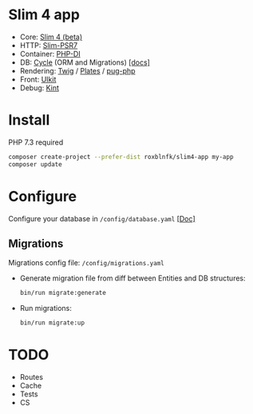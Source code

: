 # Slim 4 app

- Core: [Slim 4 (beta)](//github.com/slimphp/Slim)
- HTTP: [Slim-PSR7](//github.com/slimphp/Slim-Psr7)
- Container: [PHP-DI](//github.com/PHP-DI/PHP-DI)
- DB: [Cycle](//github.com/cycle) (ORM and Migrations) [[docs]](//github.com/cycle/docs)
- Rendering: [Twig](//github.com/twigphp/Twig) / [Plates](//github.com/thephpleague/plates) / [pug-php](//github.com/pug-php/pug)
- Front: [UIkit](//github.com/uikit/uikit)
- Debug: [Kint](//github.com/kint-php/kint)

# Install

PHP 7.3 required

```bash
composer create-project --prefer-dist roxblnfk/slim4-app my-app
composer update
```

# Configure

Configure your database in `/config/database.yaml` [[Doc]](//github.com/cycle/docs/blob/master/basic/connect.md)

## Migrations

Migrations config file: `/config/migrations.yaml`

- Generate migration file from diff between Entities and DB structures:
    ```bash
    bin/run migrate:generate
    ```
- Run migrations:
    ```bash
    bin/run migrate:up
    ```

# TODO

- Routes
- Cache
- Tests
- CS
